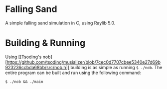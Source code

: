 # Falling Sand

A simple falling sand simulation in C, using Raylib 5.0.

# Building & Running

Using [[Tsoding's nob][https://github.com/tsoding/musializer/blob/7cec0d7707cbee5340e27d69b923236ccbda68bb/src/nob.h]] building is as simple as running `$ ./nob`. The entire program can be built and run using the following command:

```
$ ./nob && ./main
```
